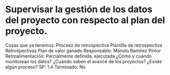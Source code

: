 # Supervisar la gestión de los datos del proyecto con respecto al plan del proyecto.

Cosas que ya tenemos: Proceso de retrospectiva
Plantilla de retrospectiva
Retrospectivas
Plan de valor ganado
Responsable: Manolo Ramírez Pintor
Retroalimentación: Parcialmente definida, ejecutada
¿Cómo y cuándo monitorean los datos?
¿Cuándo saben el avance de los proyectos?
¿Existe algún proceso?
SP: 1.4
Terminado: No